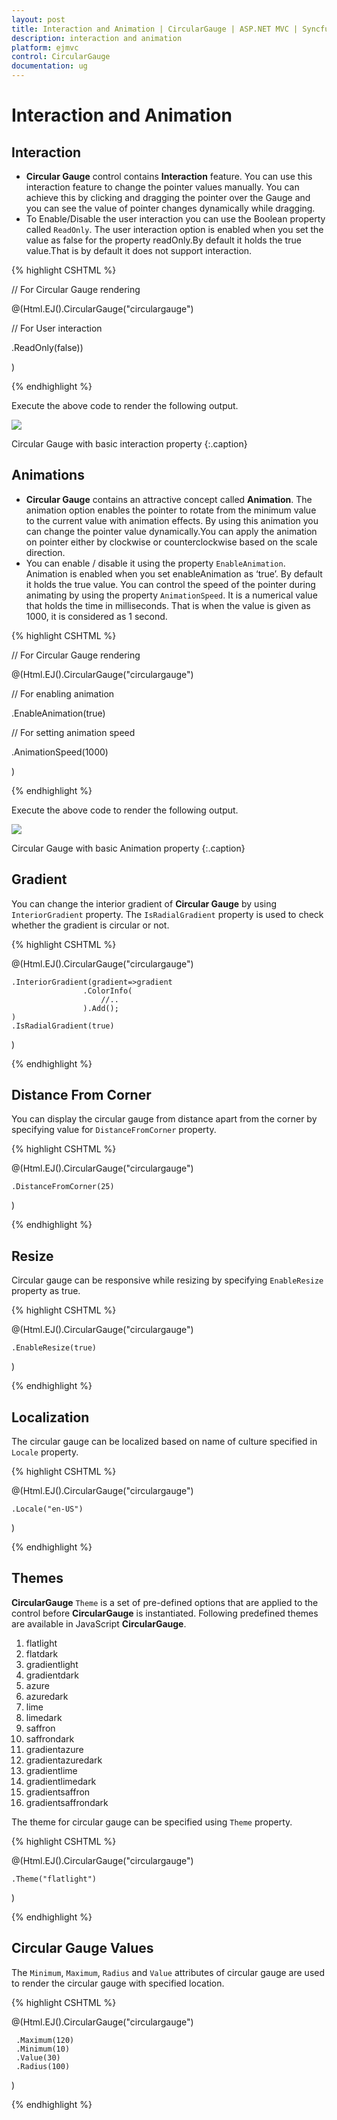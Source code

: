 ```yaml
---
layout: post
title: Interaction and Animation | CircularGauge | ASP.NET MVC | Syncfusion
description: interaction and animation
platform: ejmvc
control: CircularGauge
documentation: ug
---
```


# Interaction and Animation

## Interaction

* **Circular Gauge** control contains **Interaction** feature. You can use this interaction feature to change the pointer values manually. You can achieve this by clicking and dragging the pointer over the Gauge and you can see the value of pointer changes dynamically while dragging.
* To Enable/Disable the user interaction you can use the Boolean property called `ReadOnly`. The user interaction option is enabled when you set the value as false for the property readOnly.By default it holds the true value.That is by default it does not support interaction. 

{% highlight CSHTML %}

// For Circular Gauge rendering

@(Html.EJ().CircularGauge("circulargauge")

// For User interaction

.ReadOnly(false))

)

{% endhighlight  %}

Execute the above code to render the following output.



![](Interaction-and-Animation_images/Interaction-and-Animation_img1.png)

Circular Gauge with basic interaction property
{:.caption}

## Animations

* **Circular Gauge** contains an attractive concept called **Animation**. The animation option enables the pointer to rotate from the minimum value to the current value with animation effects. By using this animation you can change the pointer value dynamically.You can apply the animation on  pointer either by clockwise or counterclockwise based on the scale direction. 
* You can enable / disable it using the property `EnableAnimation`. Animation is enabled when you set enableAnimation as ‘true’. By default it holds the true value. You can control the speed of the pointer during animating by using the property `AnimationSpeed`. It is a numerical value that holds the time in milliseconds. That is when the value is given as 1000, it is considered as 1 second.

{% highlight CSHTML %}


// For Circular Gauge rendering

@(Html.EJ().CircularGauge("circulargauge")

// For enabling animation

.EnableAnimation(true)

// For setting animation speed

.AnimationSpeed(1000)

)

{% endhighlight  %}

Execute the above code to render the following output.



![](Interaction-and-Animation_images/Interaction-and-Animation_img2.png)

Circular Gauge with basic Animation property
{:.caption}

## Gradient

You can change the interior gradient of **Circular Gauge** by using `InteriorGradient` property. The `IsRadialGradient` property is used to check whether the gradient is circular or not.  

{% highlight CSHTML %}

@(Html.EJ().CircularGauge("circulargauge")

    .InteriorGradient(gradient=>gradient
                    .ColorInfo(
                        //..
                    ).Add();
    )  
    .IsRadialGradient(true)
)     
    
{% endhighlight %}

## Distance From Corner

You can display the circular gauge from distance apart from the corner by specifying value for `DistanceFromCorner` property. 

{% highlight CSHTML %}

@(Html.EJ().CircularGauge("circulargauge")

    .DistanceFromCorner(25)

)

{% endhighlight %}

## Resize

Circular gauge can be responsive while resizing by specifying `EnableResize` property as true. 

{% highlight CSHTML %}

@(Html.EJ().CircularGauge("circulargauge")

    .EnableResize(true)

)

{% endhighlight %}

## Localization

The circular gauge can be localized based on name of culture specified in `Locale` property.

{% highlight CSHTML %}

@(Html.EJ().CircularGauge("circulargauge")

    .Locale("en-US")

)  

{% endhighlight %}

## Themes

**CircularGauge** `Theme` is a set of pre-defined options that are applied to the control before **CircularGauge** is instantiated. Following predefined themes are available in JavaScript **CircularGauge**.

1. flatlight
2. flatdark
3. gradientlight 
4. gradientdark 
5. azure                      
6. azuredark               
7. lime 
8. limedark
9. saffron
10. saffrondark
11. gradientazure
12. gradientazuredark
13. gradientlime
14. gradientlimedark
15. gradientsaffron
16. gradientsaffrondark

The theme for circular gauge can be specified using `Theme` property.

{% highlight CSHTML %}

@(Html.EJ().CircularGauge("circulargauge")

    .Theme("flatlight")

)   

{% endhighlight %}

## Circular Gauge Values 

The `Minimum`, `Maximum`, `Radius` and `Value` attributes of circular gauge are used to render the circular gauge with specified location. 

{% highlight CSHTML %}

@(Html.EJ().CircularGauge("circulargauge")

     .Maximum(120)
     .Minimum(10)
     .Value(30)
     .Radius(100)
)  

{% endhighlight %}


